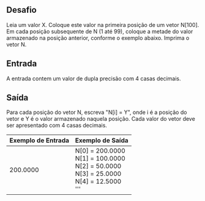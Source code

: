 ## Desafio

Leia um valor X. Coloque este valor na primeira posição de um vetor N[100]. Em cada posição subsequente de N (1 até 99), coloque a metade do valor armazenado na posição anterior, conforme o exemplo abaixo. Imprima o vetor N.

## Entrada

A entrada contem um valor de dupla precisão com 4 casas decimais.

## Saída

Para cada posição do vetor N, escreva "N[i] = Y", onde i é a posição do vetor e Y é o valor armazenado naquela posição. Cada valor do vetor deve ser apresentado com 4 casas decimais.

 
| Exemplo de Entrada | Exemplo de Saída|
| ---|--- |
| 200.0000 | N[0] = 200.0000<br />N[1] = 100.0000<br />N[2] = 50.0000<br />N[3] = 25.0000<br />N[4] = 12.5000<br />''' |
